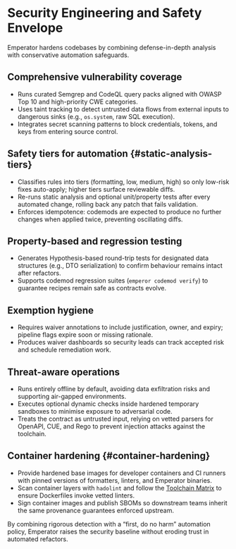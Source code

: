 # Security Engineering and Safety Envelope

Emperator hardens codebases by combining defense-in-depth analysis with conservative automation safeguards.

## Comprehensive vulnerability coverage

- Runs curated Semgrep and CodeQL query packs aligned with OWASP Top 10 and high-priority CWE categories.
- Uses taint tracking to detect untrusted data flows from external inputs to dangerous sinks (e.g., `os.system`, raw SQL execution).
- Integrates secret scanning patterns to block credentials, tokens, and keys from entering source control.

## Safety tiers for automation {#static-analysis-tiers}

- Classifies rules into tiers (formatting, low, medium, high) so only low-risk fixes auto-apply; higher tiers surface reviewable diffs.
- Re-runs static analysis and optional unit/property tests after every automated change, rolling back any patch that fails validation.
- Enforces idempotence: codemods are expected to produce no further changes when applied twice, preventing oscillating diffs.

## Property-based and regression testing

- Generates Hypothesis-based round-trip tests for designated data structures (e.g., DTO serialization) to confirm behaviour remains intact after refactors.
- Supports codemod regression suites (`emperor codemod verify`) to guarantee recipes remain safe as contracts evolve.

## Exemption hygiene

- Requires waiver annotations to include justification, owner, and expiry; pipeline flags expire soon or missing rationale.
- Produces waiver dashboards so security leads can track accepted risk and schedule remediation work.

## Threat-aware operations

- Runs entirely offline by default, avoiding data exfiltration risks and supporting air-gapped environments.
- Executes optional dynamic checks inside hardened temporary sandboxes to minimise exposure to adversarial code.
- Treats the contract as untrusted input, relying on vetted parsers for OpenAPI, CUE, and Rego to prevent injection attacks against the toolchain.

## Container hardening {#container-hardening}

- Provide hardened base images for developer containers and CI runners with pinned versions of formatters, linters, and Emperator binaries.
- Scan container layers with `hadolint` and follow the [Toolchain Matrix](../reference/toolchain.md#recommended-lint-and-formatter-stacks) to ensure Dockerfiles invoke vetted linters.
- Sign container images and publish SBOMs so downstream teams inherit the same provenance guarantees enforced upstream.

By combining rigorous detection with a “first, do no harm” automation policy, Emperator raises the security baseline without eroding trust in automated refactors.
